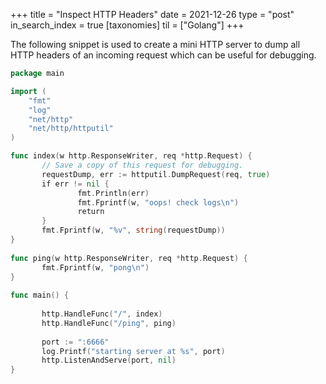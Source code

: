 +++
title = "Inspect HTTP Headers"
date = 2021-12-26
type = "post"
in_search_index = true
[taxonomies]
til = ["Golang"]
+++

The following snippet is used to create a mini HTTP server to dump all HTTP headers of an incoming request which can be useful for debugging.

```go
package main

import (  
    "fmt"  
    "log"  
    "net/http"  
    "net/http/httputil"  
)

func index(w http.ResponseWriter, req *http.Request) {  
       // Save a copy of this request for debugging.  
       requestDump, err := httputil.DumpRequest(req, true)  
       if err != nil {  
               fmt.Println(err)  
               fmt.Fprintf(w, "oops! check logs\n")  
               return  
       }  
       fmt.Fprintf(w, "%v", string(requestDump))  
}  
  
func ping(w http.ResponseWriter, req *http.Request) {  
       fmt.Fprintf(w, "pong\n")  
}  
  
func main() {  
  
       http.HandleFunc("/", index)  
       http.HandleFunc("/ping", ping)  
  
       port := ":6666"  
       log.Printf("starting server at %s", port)  
       http.ListenAndServe(port, nil)  
}
```
